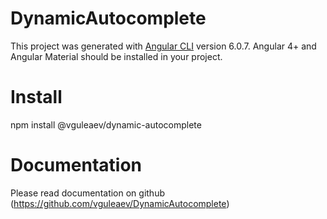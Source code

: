 # DynamicAutocomplete

This project was generated with [Angular CLI](https://github.com/angular/angular-cli) version 6.0.7.
Angular 4+ and Angular Material should be installed in your project.

# Install 

npm install @vguleaev/dynamic-autocomplete

# Documentation

Please read documentation on github (https://github.com/vguleaev/DynamicAutocomplete)